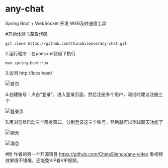 # any-chat
Spring Boot + WebSocket 开发 WEB及时通信工具

#开始体验
1.获取代码
```
git clone https://github.com/ChinaSilence/any-chat.git
```

2.运行程序：在pom.xml路径下执行
```
mvn spring-boot:run
```

3.访问 http://localhost/


![首页](http://upload-images.jianshu.io/upload_images/3424642-0355a13edc733af8.png?imageMogr2/auto-orient/strip%7CimageView2/2/w/1240)

4.创建账号：点击“登录”，进入登录页面，然后注册多个用户，测试时建议注册三个

![登录页](http://upload-images.jianshu.io/upload_images/3424642-256b2dd0697a4413.png?imageMogr2/auto-orient/strip%7CimageView2/2/w/1240)

5.用浏览器启动三个隐身窗口，分别登录这三个账号，然后就可以测试聊天功能了

![聊天](http://upload-images.jianshu.io/upload_images/3424642-74cddcabd2365531.png?imageMogr2/auto-orient/strip%7CimageView2/2/w/1240)


![消息](http://upload-images.jianshu.io/upload_images/3424642-d80db9b88aa598e1.png?imageMogr2/auto-orient/strip%7CimageView2/2/w/1240)

#附
作者的另一个开源项目 https://github.com/ChinaSilence/any-video
看视频效果很不错哦，还能免VIP看VIP视频。
